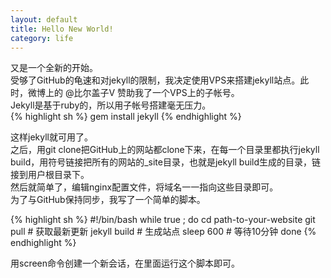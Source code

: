 ```yaml
---
layout: default
title: Hello New World!
category: life
---
```

又是一个全新的开始。  
受够了GitHub的龟速和对jekyll的限制，我决定使用VPS来搭建jekyll站点。此时，微博上的 @比尔盖子V 赞助我了一个VPS上的子帐号。  
Jekyll是基于ruby的，所以用子帐号搭建毫无压力。  
{% highlight sh %}
gem install jekyll
{% endhighlight %}

这样jekyll就可用了。  
之后，用git clone把GitHub上的网站都clone下来，在每一个目录里都执行jekyll build，用符号链接把所有的网站的_site目录，也就是jekyll build生成的目录，链接到用户根目录下。  
然后就简单了，编辑nginx配置文件，将域名一一指向这些目录即可。  
为了与GitHub保持同步，我写了一个简单的脚本。  

{% highlight sh %}
#!/bin/bash
while true ; do
    cd path-to-your-website
    git pull # 获取最新更新
    jekyll build # 生成站点
    sleep 600 # 等待10分钟
done
{% endhighlight %}

用screen命令创建一个新会话，在里面运行这个脚本即可。
